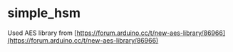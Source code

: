 # simple_hsm
Used AES library from [https://forum.arduino.cc/t/new-aes-library/86966](https://forum.arduino.cc/t/new-aes-library/86966)
